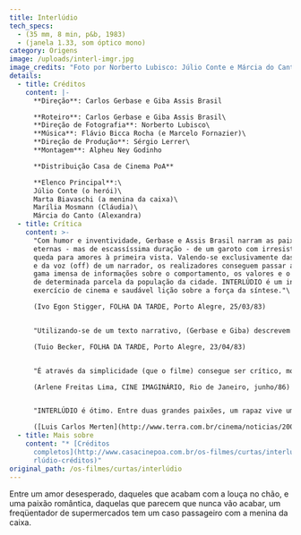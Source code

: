 ```yaml
---
title: Interlúdio
tech_specs:
  - (35 mm, 8 min, p&b, 1983)
  - (janela 1.33, som óptico mono)
category: Origens
image: /uploads/interl-imgr.jpg
image_credits: "Foto por Norberto Lubisco: Júlio Conte e Márcia do Canto"
details:
  - title: Créditos
    content: |-
      **Direção**: Carlos Gerbase e Giba Assis Brasil

      **Roteiro**: Carlos Gerbase e Giba Assis Brasil\
      **Direção de Fotografia**: Norberto Lubisco\
      **Música**: Flávio Bicca Rocha (e Marcelo Fornazier)\
      **Direção de Produção**: Sérgio Lerrer\
      **Montagem**: Alpheu Ney Godinho

      **Distribuição Casa de Cinema PoA**

      **Elenco Principal**:\
      Júlio Conte (o herói)\
      Marta Biavaschi (a menina da caixa)\
      Marília Mosmann (Cláudia)\
      Márcia do Canto (Alexandra)
  - title: Crítica
    content: >-
      "Com humor e inventividade, Gerbase e Assis Brasil narram as paixões
      eternas - mas de escassíssima duração - de um garoto com irresistível
      queda para amores à primeira vista. Valendo-se exclusivamente das imagens
      e da voz (off) de um narrador, os realizadores conseguem passar ao público
      gama imensa de informações sobre o comportamento, os valores e o cotidiano
      de determinada parcela da população da cidade. INTERLÚDIO é um inteligente
      exercício de cinema e saudável lição sobre a força da síntese."\

      (Ivo Egon Stigger, FOLHA DA TARDE, Porto Alegre, 25/03/83)


      "Utilizando-se de um texto narrativo, (Gerbase e Giba) descrevem as aventuras de um casanova de supermercado. Mais para Eric Rohmer do que para qualquer outro cineasta francês, a narrativa do filme valoriza a presença de uma atriz sensível e promissora, Marta Biavaschi, no papel da caixa do supermercado, seduzida e abandonada pelo charme do volúvel conquistador."\

      (Tuio Becker, FOLHA DA TARDE, Porto Alegre, 23/04/83)


      "É através da simplicidade (que o filme) consegue ser crítico, mostrando o quanto o consumismo está presente na relação entre as pessoas. Esta temática é explicitada, por exemplo, durante a descrição física dos personagens: têm cabelo de glicerina, olhos cor de sapólio radium. As pessoas acabam se encarando como produtos: consomem e são consumidas."\

      (Arlene Freitas Lima, CINE IMAGINÁRIO, Rio de Janeiro, junho/86)


      "INTERLÚDIO é ótimo. Entre duas grandes paixões, um rapaz vive um romance sem futuro - um interlúdio - com a caixa de um supermercado. Gerbase, que se baseou num conto de sua autoria, discute o amor como consumo."\

      ([Luis Carlos Merten](http://www.terra.com.br/cinema/noticias/2000/10/03/010.htm), Agência Estado, 03/10/2000)
  - title: Mais sobre
    content: "* [Créditos
      completos](http://www.casacinepoa.com.br/os-filmes/curtas/interlúdio/inte\
      rlúdio-créditos)"
original_path: /os-filmes/curtas/interlúdio
---
```

Entre um amor desesperado, daqueles que acabam com a louça no chão, e uma paixão romântica, daquelas que parecem que nunca vão acabar, um freqüentador de supermercados tem um caso passageiro com a menina da caixa.